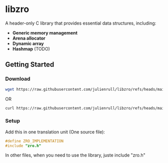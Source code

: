 # libzro

A header-only C library that provides essential data structures, including:

- **Generic memory management**
- **Arena allocator**
- **Dynamic array**
- **Hashmap** (TODO)

## Getting Started

### Download

```sh
wget https://raw.githubusercontent.com/julienrull/libzro/refs/heads/main/zro.h
```

OR

```sh
curl https://raw.githubusercontent.com/julienrull/libzro/refs/heads/main/zro.h -o libzro.h
```

### Setup

Add this in one translation unit (One source file):

```c
#define ZRO_IMPLEMENTATION
#include "zro.h"
```

In other files, when you need to use the library, juste include "zro.h"
